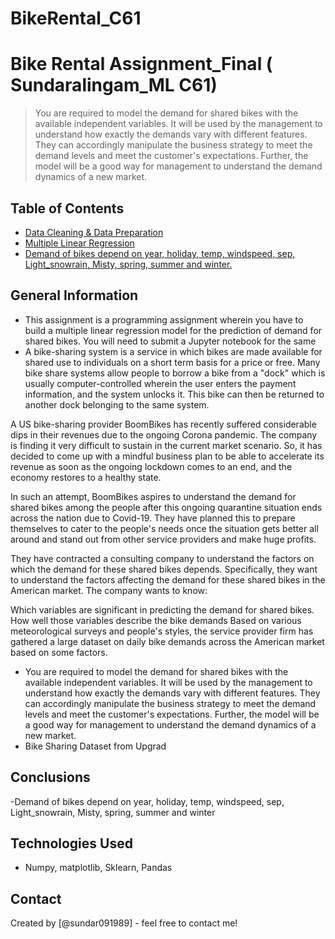 # BikeRental_C61

# Bike Rental Assignment_Final ( Sundaralingam_ML C61)
> You are required to model the demand for shared bikes with the available independent variables. It will be used by the management to understand how exactly the demands vary with different features. They can accordingly manipulate the business strategy to meet the demand levels and meet the customer's expectations. Further, the model will be a good way for management to understand the demand dynamics of a new market.


## Table of Contents
* [Data Cleaning & Data Preparation](#general-information)
* [Multiple Linear Regression](#technologies-used)
* [Demand of bikes depend on year, holiday, temp, windspeed, sep, Light_snowrain, Misty, spring, summer and winter.](#conclusions)

<!-- You can include any other section that is pertinent to your problem -->

## General Information
- This assignment is a programming assignment wherein you have to build a multiple linear regression model for the prediction of demand for shared bikes. You will need to submit a Jupyter notebook for the same
- A bike-sharing system is a service in which bikes are made available for shared use to individuals on a short term basis for a price or free. Many bike share systems allow people to borrow a bike from a "dock" which is usually computer-controlled wherein the user enters the payment information, and the system unlocks it. This bike can then be returned to another dock belonging to the same system.


A US bike-sharing provider BoomBikes has recently suffered considerable dips in their revenues due to the ongoing Corona pandemic. The company is finding it very difficult to sustain in the current market scenario. So, it has decided to come up with a mindful business plan to be able to accelerate its revenue as soon as the ongoing lockdown comes to an end, and the economy restores to a healthy state. 


In such an attempt, BoomBikes aspires to understand the demand for shared bikes among the people after this ongoing quarantine situation ends across the nation due to Covid-19. They have planned this to prepare themselves to cater to the people's needs once the situation gets better all around and stand out from other service providers and make huge profits.


They have contracted a consulting company to understand the factors on which the demand for these shared bikes depends. Specifically, they want to understand the factors affecting the demand for these shared bikes in the American market. The company wants to know:

Which variables are significant in predicting the demand for shared bikes.
How well those variables describe the bike demands
Based on various meteorological surveys and people's styles, the service provider firm has gathered a large dataset on daily bike demands across the American market based on some factors.
- You are required to model the demand for shared bikes with the available independent variables. It will be used by the management to understand how exactly the demands vary with different features. They can accordingly manipulate the business strategy to meet the demand levels and meet the customer's expectations. Further, the model will be a good way for management to understand the demand dynamics of a new market.
- Bike Sharing Dataset from Upgrad

<!-- You don't have to answer all the questions - just the ones relevant to your project. -->

## Conclusions
-Demand of bikes depend on year, holiday, temp, windspeed, sep, Light_snowrain, Misty, spring, summer and winter

<!-- You don't have to answer all the questions - just the ones relevant to your project. -->


## Technologies Used
- Numpy, matplotlib, Sklearn, Pandas

<!-- As the libraries versions keep on changing, it is recommended to mention the version of library used in this project -->



## Contact
Created by [@sundar091989] - feel free to contact me!


<!-- Optional -->
<!-- ## License -->
<!-- This project is open source and available under the [... License](). -->
